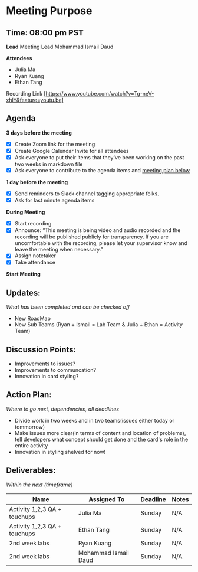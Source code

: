 # Meeting Purpose
## Time: 08:00 pm PST

**Lead**
Meeting Lead Mohammad Ismail Daud 

**Attendees**
* Julia Ma 
* Ryan Kuang
* Ethan Tang

Recording Link
[https://www.youtube.com/watch?v=Tg-neV-xhlY&feature=youtu.be]

## Agenda
**3 days before the meeting**
- [x] Create Zoom link for the meeting
- [x] Create Google Calendar Invite for all attendees
- [x] Ask everyone to put their items that they've been working on the past two weeks in markdown file
- [x] Ask everyone to contribute to the agenda items and [meeting plan below](https://github.com/shreyagupta98/people/blob/master/meeting_template.md#updates)

**1 day before the meeting**
- [x] Send reminders to Slack channel tagging appropriate folks. 
- [x] Ask for last minute agenda items

**During Meeting**
- [x] Start recording
- [x] Announce:
“This meeting is being video and audio recorded and the recording will be published publicly for transparency. If you are uncomfortable with the recording, please let your supervisor know and leave the meeting when necessary.”
- [x] Assign notetaker
- [x] Take attendance

**Start Meeting**

## Updates:
*What has been completed and can be checked off*
* New RoadMap
* New Sub Teams (Ryan + Ismail = Lab Team & Julia + Ethan = Activity Team)

## Discussion Points:
* Improvements to issues?
* Improvements to communcation?
* Innovation in card styling?

## Action Plan:
*Where to go next, dependencies, all deadlines*
* Divide work in two weeks and in two teams(issues either today or tommorrow)
* Make issues more clear(in terms of content and location of problems), tell developers what concept should get done and the card's role in the entire activity 
* Innovation in styling shelved for now!

## Deliverables:
*Within the next (timeframe)*

Name  | Assigned To | Deadline | Notes
------|-------------|----------|------
Activity 1,2,3 QA + touchups| Julia Ma | Sunday | N/A
Activity 1,2,3 QA + touchups| Ethan Tang | Sunday | N/A
2nd week labs| Ryan Kuang | Sunday | N/A
2nd week labs| Mohammad Ismail Daud | Sunday | N/A
